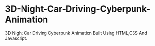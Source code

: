 # 3D-Night-Car-Driving-Cyberpunk-Animation
3D Night Car Driving Cyberpunk Animation Built Using HTML,CSS And Javascript.
